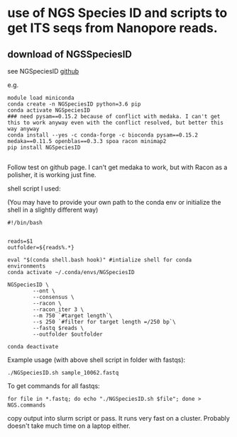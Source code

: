 # use of NGS Species ID and scripts to get ITS seqs from Nanopore reads.


## download of NGSSpeciesID

see NGSpeciesID [github](https://github.com/ksahlin/NGSpeciesID)

e.g. 

```
module load miniconda
conda create -n NGSpeciesID python=3.6 pip 
conda activate NGSpeciesID
### need pysam==0.15.2 because of conflict with medaka. I can't get this to work anyway even with the conflict resolved, but better this way anyway
conda install --yes -c conda-forge -c bioconda pysam==0.15.2 medaka==0.11.5 openblas==0.3.3 spoa racon minimap2
pip install NGSpeciesID
```

## 

Follow test on github page. I can't get medaka to work, but with Racon as a polisher, it is working just fine.

shell script  I used: 

(You may have to provide your own path to the conda env or initialize the shell in a slightly different way)

```
#!/bin/bash


reads=$1
outfolder=${reads%.*}

eval "$(conda shell.bash hook)" #intialize shell for conda environments
conda activate ~/.conda/envs/NGSpeciesID

NGSpeciesID \
        --ont \
        --consensus \
        --racon \
        --racon_iter 3 \
        --m 750 `#target length`\
        --s 250 `#filter for target length =/250 bp`\
        --fastq $reads \
        --outfolder $outfolder

conda deactivate
```

Example usage (with above shell script in folder with fastqs):

```
./NGSpeciesID.sh sample_10062.fastq
```

To get commands for all fastqs:
```
for file in *.fastq; do echo "./NGSpeciesID.sh $file"; done >  NGS.commands
```

copy output into slurm script or pass. It runs very fast on a cluster. Probably doesn't take much time on a laptop either.




